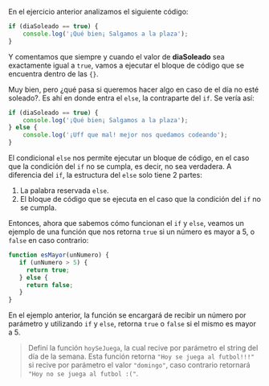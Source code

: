 En el ejercicio anterior analizamos el siguiente código:

```javascript
if (diaSoleado == true) {
    console.log('¡Qué bien¡ Salgamos a la plaza');
}
```

Y comentamos que siempre y cuando el valor de **diaSoleado** sea exactamente igual a `true`, vamos a ejecutar el bloque de código que se encuentra dentro de las `{}`.

Muy bien, pero ¿qué pasa si queremos hacer algo en caso de el día no esté soleado?. Es ahí en donde entra el `else`, la contraparte del `if`. Se vería así:

```javascript
if (diaSoleado == true) {
    console.log('¡Qué bien¡ Salgamos a la plaza');
} else {
    console.log('¡Uff que mal! mejor nos quedamos codeando');
}
```

El condicional `else` nos permite ejecutar un bloque de código, en el caso que la condición del `if` no se cumpla, es decir, no sea verdadera. A diferencia del `if`, la estructura del `else` solo tiene 2 partes:

1. La palabra reservada `else`.
2. El bloque de código que se ejecuta en el caso que la condición del `if` no se cumpla.

Entonces, ahora que sabemos cómo funcionan el `if` y `else`, veamos un ejemplo de una función que nos retorna `true` si un número es mayor a 5, o `false` en caso contrario:

```javascript
function esMayor(unNumero) {
   if (unNumero > 5) {
     return true;
   } else {
     return false;
   }
}
```

En el ejemplo anterior, la función se encargará de recibir un número por parámetro y utilizando `if` y `else`, retorna `true` o `false` si el mismo es mayor a 5.

> Definí la función `hoySeJuega`, la cual recive por parámetro el string del día de la semana. Esta función retorna `"Hoy se juega al futbol!!!"` si recive por parámetro el valor `"domingo"`, caso contrario retornará `"Hoy no se juega al futbol :("`. 


